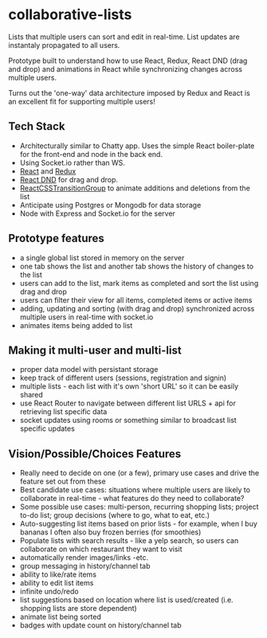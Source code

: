 # collaborative-lists

Lists that multiple users can sort and edit in real-time.  List updates are instantaly propagated to all users.

Prototype built to understand how to use React, Redux, React DND (drag and drop) and animations in React while synchronizing changes across multiple users.

Turns out the 'one-way' data architecture imposed by Redux and React is an excellent fit for supporting multiple users!

## Tech Stack
- Architecturally similar to Chatty app.  Uses the simple React boiler-plate for the front-end and node in the back end.
- Using Socket.io rather than WS.
- [React](https://facebook.github.io/react/) and [Redux](https://github.com/reactjs/redux)
- [React DND](http://gaearon.gith2ub.io/react-dnd/) for drag and drop.
- [ReactCSSTransitionGroup](https://facebook.github.io/react/docs/animation.html) to animate additions and deletions from the list
- Anticipate using Postgres or Mongodb for data storage
- Node with Express and Socket.io for the server

## Prototype features
- a single global list stored in memory on the server
- one tab shows the list and another tab shows the history of changes to the list
- users can add to the list, mark items as completed and sort the list using drag and drop
- users can filter their view for all items, completed items or active items
- adding, updating and sorting (with drag and drop) synchronized across multiple users in real-time with socket.io
- animates items being added to list

## Making it multi-user and multi-list
- proper data model with persistant storage
- keep track of different users (sessions, registration and signin)
- multiple lists - each list with it's own 'short URL' so it can be easily shared
- use React Router to navigate between different list URLS + api for retrieving list specific data
- socket updates using rooms or something similar to broadcast list specific updates

## Vision/Possible/Choices Features
- Really need to decide on one (or a few), primary use cases and drive the feature set out from these
- Best candidate use cases: situations where multiple users are likely to collaborate in real-time - what features do they need to collaborate?
- Some possible use cases: multi-person, recurring shopping lists; project to-do list; group decisions (where to go, what to eat, etc.)
- Auto-suggesting list items based on prior lists - for example, when I buy bananas I often also buy frozen berries (for smoothies)
- Populate lists with search results - like a yelp search, so users can collaborate on which restaurant they want to visit
- automatically render images/links -etc.
- group messaging in history/channel tab
- ability to like/rate items
- ability to edit list items
- infinite undo/redo
- list suggestions based on location where list is used/created (i.e. shopping lists are store dependent)
- animate list being sorted
- badges with update count on history/channel tab